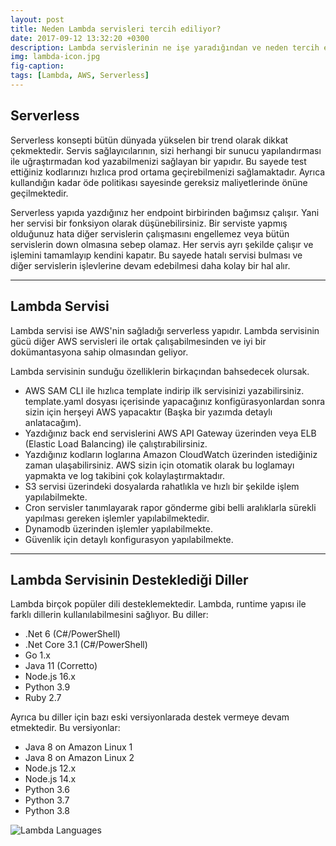 ```yaml
---
layout: post
title: Neden Lambda servisleri tercih ediliyor?
date: 2017-09-12 13:32:20 +0300
description: Lambda servislerinin ne işe yaradığından ve neden tercih edildiğinden bahsedeceğim.
img: lambda-icon.jpg 
fig-caption: 
tags: [Lambda, AWS, Serverless]
---
```


## Serverless
Serverless konsepti bütün dünyada yükselen bir trend olarak dikkat çekmektedir. Servis sağlayıcılarının, sizi herhangi bir sunucu yapılandırması ile uğraştırmadan kod yazabilmenizi sağlayan bir yapıdır. Bu sayede test ettiğiniz kodlarınızı hızlıca prod ortama geçirebilmenizi sağlamaktadır. Ayrıca kullandığın kadar öde politikası sayesinde gereksiz maliyetlerinde önüne geçilmektedir.

Serverless yapıda yazdığınız her endpoint birbirinden bağımsız çalışır. Yani her servisi bir fonksiyon olarak düşünebilirsiniz. Bir serviste yapmış olduğunuz hata diğer servislerin çalışmasını engellemez veya bütün servislerin down olmasına sebep olamaz. Her servis ayrı şekilde çalışır ve işlemini tamamlayıp kendini kapatır. Bu sayede hatalı servisi bulması ve diğer servislerin işlevlerine devam edebilmesi daha kolay bir hal alır.  
<hr />

## Lambda Servisi
Lambda servisi ise AWS'nin sağladığı serverless yapıdır. Lambda servisinin gücü diğer AWS servisleri ile ortak çalışabilmesinden ve iyi bir dokümantasyona sahip olmasından geliyor.

Lambda servisinin sunduğu özelliklerin birkaçından bahsedecek olursak.

* AWS SAM CLI ile hızlıca template indirip ilk servisinizi yazabilirsiniz. template.yaml dosyası içerisinde yapacağınız konfigürasyonlardan sonra sizin için herşeyi AWS yapacaktır (Başka bir yazımda detaylı anlatacağım).
* Yazdığınız back end servislerini AWS API Gateway üzerinden veya ELB (Elastic Load Balancing) ile çalıştırabilirsiniz.
* Yazdığınız kodların loglarına Amazon CloudWatch üzerinden istediğiniz zaman ulaşabilirsiniz. AWS sizin için otomatik olarak bu loglamayı yapmakta ve log takibini çok kolaylaştırmaktadır.
* S3 servisi üzerindeki dosyalarda rahatlıkla ve hızlı bir şekilde işlem yapılabilmekte.
* Cron servisler tanımlayarak rapor gönderme gibi belli aralıklarla sürekli yapılması gereken işlemler yapılabilmektedir.
* Dynamodb üzerinden işlemler yapılabilmekte.
* Güvenlik için detaylı konfigurasyon yapılabilmekte.

<hr />

## Lambda Servisinin Desteklediği Diller
Lambda birçok popüler dili desteklemektedir. Lambda, runtime yapısı ile farklı dillerin kullanılabilmesini sağlıyor. Bu diller:

* .Net 6 (C#/PowerShell)
* .Net Core 3.1 (C#/PowerShell)
* Go 1.x
* Java 11 (Corretto)
* Node.js 16.x
* Python 3.9
* Ruby 2.7

Ayrıca bu diller için bazı eski versiyonlarada destek vermeye devam etmektedir. Bu versiyonlar:

* Java 8 on Amazon Linux 1
* Java 8 on Amazon Linux 2
* Node.js 12.x
* Node.js 14.x
* Python 3.6
* Python 3.7
* Python 3.8

![Lambda Languages]({{site.baseurl}}/assets/img/lambda-languages.jpg)

